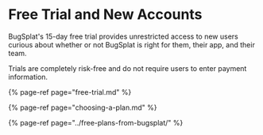 # Free Trial and New Accounts

BugSplat's 15-day free trial provides unrestricted access to new users curious about whether or not BugSplat is right for them, their app, and their team.  

Trials are completely risk-free and do not require users to enter payment information.  

{% page-ref page="free-trial.md" %}

{% page-ref page="choosing-a-plan.md" %}

{% page-ref page="../free-plans-from-bugsplat/" %}





